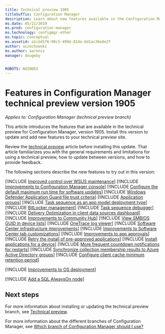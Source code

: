 ```yaml
---
title: Technical preview 1905
titleSuffix: Configuration Manager
description: Learn about new features available in the Configuration Manager technical preview branch version 1905.
ms.date: 05/21/2019
ms.prod: configuration-manager
ms.technology: configmgr-other
ms.topic: conceptual
ms.assetid: a1cbd1f6-90c5-499d-814e-6d1ac36e8e2f
author: aczechowski
ms.author: aaroncz
manager: dougeby


ROBOTS: NOINDEX
---
```


# Features in Configuration Manager technical preview version 1905

*Applies to: Configuration Manager (technical preview branch)*

This article introduces the features that are available in the technical preview for Configuration Manager, version 1905. Install this version to update and add new features to your technical preview site.

Review the [technical preview](/sccm/core/get-started/technical-preview) article before installing this update. That article familiarizes you with the general requirements and limitations for using a technical preview, how to update between versions, and how to provide feedback.

The following sections describe the new features to try out in this version:

<!-- [!INCLUDE [Example feature name](includes/1903/1234567.md)] -->

[!INCLUDE [Improved control over WSUS maintenance](includes/1905/4110109.md)]
[!INCLUDE [Improvements to Configuration Manager console](includes/1905/4616810.md)]
[!INCLUDE [Configure the default maximum run time for software updates](includes/1905/3734426.md)]
[!INCLUDE [Windows Defender Application Guard file trust criteria](includes/1905/3555858.md)]
[!INCLUDE [Application groups](includes/1905/3555907.md)]
[!INCLUDE [Task sequence as an app model deployment type](includes/1905/3555953.md)]
[!INCLUDE [BitLocker management](includes/1905/3601034.md)]
[!INCLUDE [Task sequence debugger](includes/1905/3612274.md)]
[!INCLUDE [Delivery Optimization in client data sources dashboard](includes/1905/3555759.md)]
[!INCLUDE [Improvements to Community Hub](includes/1905/4224401.md)]
[!INCLUDE [View SMBIOS GUID in device lists](includes/1905/4526580.md)]
[!INCLUDE [OneTrace log viewer](includes/1905/3555962.md)]
[!INCLUDE [Software Center infrastructure improvements](includes/1905/3555950.md)]
[!INCLUDE [Improvements to Software Center tab customizations](includes/1905/4063773.md)]
[!INCLUDE [Improvements to app approvals](includes/1905/4224910.md)]
[!INCLUDE [Retry the install of pre-approved applications](includes/1905/4336307.md)]
[!INCLUDE [Install applications for a device](includes/1905/4402180.md)]
[!INCLUDE [More frequent countdown notifications for restarts](includes/1905/3976435.md)]
[!INCLUDE [Synchronize collection membership results to Azure Active Directory groups](includes/1905/3607475.md)]
[!INCLUDE [Configure client cache minimum retention period](includes/1905/4485509.md)]

[!INCLUDE [Improvements to OS deployment](includes/1905/4512937.md)]
<!-- 4512937,4224642  -->

[!INCLUDE [Add a SQL AlwaysOn node](includes/1905/3127336.md)]


<!-- ## Known issues -->

<!-- [!INCLUDE [Client health dashboard](includes/1903/known-issue-health.md)] -->

## Next steps

For more information about installing or updating the technical preview branch, see [Technical preview](/sccm/core/get-started/technical-preview).

For more information about the different branches of Configuration Manager, see [Which branch of Configuration Manager should I use?](/sccm/core/understand/which-branch-should-i-use)
